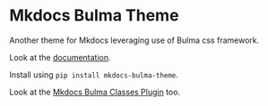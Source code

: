 # Mkdocs Bulma Theme

Another theme for Mkdocs leveraging use of Bulma css framework.

Look at the [documentation](https://daniele-tentoni.github.io/mkdocs-bulma-theme).

Install using `pip install mkdocs-bulma-theme`.

Look at the [Mkdocs Bulma Classes Plugin](https://github.com/Daniele-Tentoni/mkdocs-bulma-classes-plugin) too.
